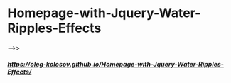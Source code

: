 # Homepage-with-Jquery-Water-Ripples-Effects
 

-->>

##### https://oleg-kolosov.github.io/Homepage-with-Jquery-Water-Ripples-Effects/
